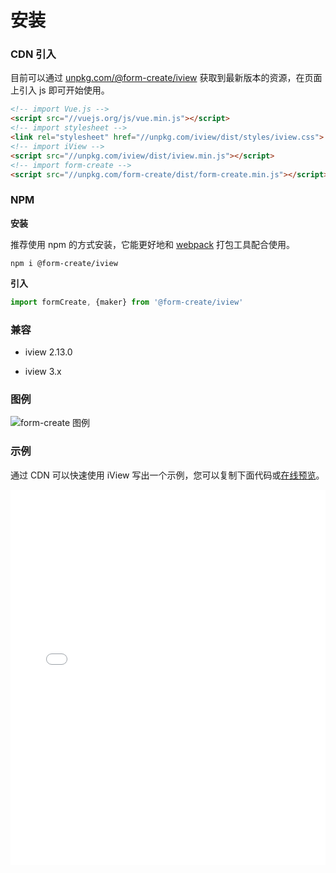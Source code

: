 # 安装

### CDN 引入

目前可以通过 [unpkg.com/@form-create/iview](https://unpkg.com/@form-create/iview/) 获取到最新版本的资源，在页面上引入 js 即可开始使用。

```html
<!-- import Vue.js -->
<script src="//vuejs.org/js/vue.min.js"></script>
<!-- import stylesheet -->
<link rel="stylesheet" href="//unpkg.com/iview/dist/styles/iview.css">
<!-- import iView -->
<script src="//unpkg.com/iview/dist/iview.min.js"></script>
<!-- import form-create -->
<script src="//unpkg.com/form-create/dist/form-create.min.js"></script>

```


### NPM 

**安装**

推荐使用 npm 的方式安装，它能更好地和 [webpack](https://webpack.js.org/) 打包工具配合使用。

```
npm i @form-create/iview
```

**引入**

```js
import formCreate, {maker} from '@form-create/iview'
```

### 兼容

- iview 2.13.0

- iview 3.x


### 图例

![form-create 图例](https://raw.githubusercontent.com/xaboy/form-create/dev/images/sample110.jpg?1)



### 示例

通过 CDN 可以快速使用 iView 写出一个示例，您可以复制下面代码或[在线预览](http://fiddle.jshell.net/xaboy/j2zg6et0/show)。

<ClientOnly>

<iframe width="100%" height="600" src="//jsfiddle.net/xaboy/j2zg6et0/3/embedded/html,result/" allowfullscreen="allowfullscreen" allowpaymentrequest frameborder="0"></iframe>

</ClientOnly>